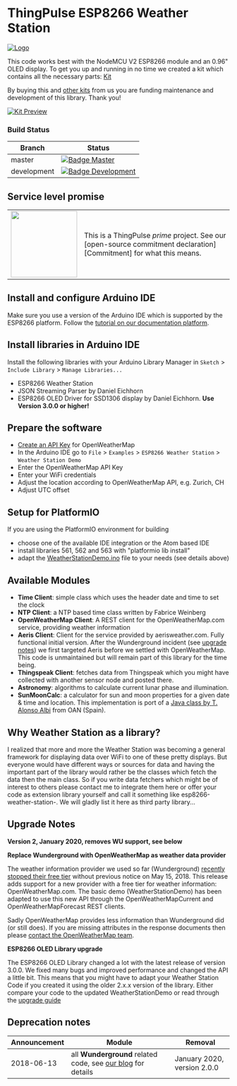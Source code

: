 # ThingPulse ESP8266 Weather Station


[![Logo]][Website]


This code works best with the NodeMCU V2 ESP8266 module and an 0.96" OLED display.
To get you up and running in no time we created a kit which contains all the necessary parts:
[Kit]

By buying this and [other kits][Shop] from us you are funding maintenance and  development of this library. Thank you!

[![Kit Preview]][Kit]

### Build Status

| Branch  | Status |
| ------------- | ------------- |
| master  | [![Badge Master]][Actions] |
| development  | [![Badge Development]][Actions] |

## Service level promise

<table><tr><td><img src="https://thingpulse.com/assets/ThingPulse-open-source-prime.png" width="150">
</td><td>This is a ThingPulse <em>prime</em> project. See our [open-source commitment declaration][Commitment] for what this means.</td></tr></table>

## Install and configure Arduino IDE

Make sure you use a version of the Arduino IDE which is supported by the ESP8266 platform. Follow the [tutorial on our documentation platform][Tutorial].

## Install libraries in Arduino IDE

Install the following libraries with your Arduino Library Manager in `Sketch` > `Include Library` > `Manage Libraries...`
* ESP8266 Weather Station
* JSON Streaming Parser by Daniel Eichhorn
* ESP8266 OLED Driver for SSD1306 display by Daniel Eichhorn. **Use Version 3.0.0 or higher!**

## Prepare the software
* [Create an API Key][API Key] for OpenWeatherMap
* In the Arduino IDE go to `File` > `Examples` > `ESP8266 Weather Station` > `Weather Station Demo`
* Enter the OpenWeatherMap API Key
* Enter your WiFi credentials
* Adjust the location according to OpenWeatherMap API, e.g. Zurich, CH
* Adjust UTC offset

## Setup for PlatformIO

If you are using the PlatformIO environment for building

* choose one of the available IDE integration or the Atom based IDE
* install libraries 561, 562 and 563 with "platformio lib install"
* adapt the [WeatherStationDemo.ino][Example] file to your needs (see details above)


## Available Modules
* **Time Client**: simple class which uses the header date and time to set the clock
* **NTP Client**: a NTP based time class written by Fabrice Weinberg
* **OpenWeatherMap Client**: A REST client for the OpenWeatherMap.com service, providing weather information
* **Aeris Client**: Client for the service provided by aerisweather.com. Fully functional initial version. After the Wunderground incident (see [upgrade notes](#upgrade-notes)) we first targeted Aeris before we settled with OpenWeatherMap. This code is unmaintained but will remain part of this library for the time being.
* **Thingspeak Client**: fetches data from Thingspeak which you might have collected with another sensor node and posted there.
* **Astronomy**: algorithms to calculate current lunar phase and illumination.
* **SunMoonCalc**: a calculator for sun and moon properties for a given date & time and location. This implementation is port of a [Java class by T. Alonso Albi][Alonso] from OAN (Spain).

## Why Weather Station as a library?

I realized that more and more the Weather Station was becoming a general framework for displaying data over WiFi to one of these pretty displays. But everyone would have different ways or sources for data and having the important part of the library would rather be the classes which fetch the data then the main class.
So if you write data fetchers which might be of interest to others please contact me to integrate them here or offer your code as extension library yourself and call it something like esp8266-weather-station-<yourservice>.
We will gladly list it here as third party library...

## Upgrade Notes

**Version 2, January 2020, removes WU support, see below**

**Replace Wunderground with OpenWeatherMap as weather data provider**

The weather information provider we used so far (Wunderground) [recently stopped their free tier][No Free] without previous notice on May 15, 2018. This release adds support for a new provider with a free tier for weather information: OpenWeatherMap.com. The basic demo (WeatherStationDemo) has been adapted to use this new API through the OpenWeatherMapCurrent and OpenWeatherMapForecast REST clients.

Sadly OpenWeatherMap provides less information than Wunderground did (or still does). If you are missing attributes in the response documents then please [contact the OpenWeatherMap team][OpenWeatherMap].

**ESP8266 OLED Library upgrade**

The ESP8266 OLED Library changed a lot with the latest release of version 3.0.0. We fixed many bugs and improved performance and changed the API a little bit. This means that you might have to adapt your Weather Station Code if you created it using the older 2.x.x version of the library. Either compare your code to the updated WeatherStationDemo or read through the [upgrade guide][Upgrade]

## Deprecation notes

| Announcement  | Module  | Removal  |
|---------------|---------|----------|
| 2018-06-13    | all **Wunderground** related code, see [our blog](https://thingpulse.com/hello-openweathermap-bye-bye-wunderground/) for details  | January 2020, version 2.0.0  |

<!----------------------------------------------------------------------------->

[Badge Development]: https://github.com/ThingPulse/esp8266-weather-station/actions/workflows/main.yml/badge.svg?branch=development
[Badge Master]: https://github.com/ThingPulse/esp8266-weather-station/actions/workflows/main.yml/badge.svg

[Upgrade]: https://github.com/ThingPulse/esp8266-oled-ssd1306/blob/master/UPGRADE-3.0.md
[Actions]: https://github.com/ThingPulse/esp8266-weather-station/actions
[Logo]: https://thingpulse.com/assets/ThingPulse-w300.svg

[Tutorial]: https://docs.thingpulse.com/how-tos/Arduino-IDE-for-ESP8266/
[API Key]: https://docs.thingpulse.com/how-tos/openweathermap-key/

[Commitment]: https://thingpulse.com/about/open-source-commitment/
[Website]: https://thingpulse.com
[Shop]: https://thingpulse.com/shop/

[Kit Preview]: resources/ThingPulse-ESP8266-Weather-Station.jpeg
[Kit]: https://thingpulse.com/product/esp8266-iot-electronics-starter-kit-weatherstation-planespotter-worldclock/

[Example]: examples/WeatherStationDemo/WeatherStationDemo.ino

[OpenWeatherMap]: https://openweathermap.desk.com/customer/portal/emails/new
[No Free]: https://thingpulse.com/weather-underground-no-longer-providing-free-api-keys/
[Alonso]: http://conga.oan.es/~alonso/doku.php?id=blog:sun_moon_position

